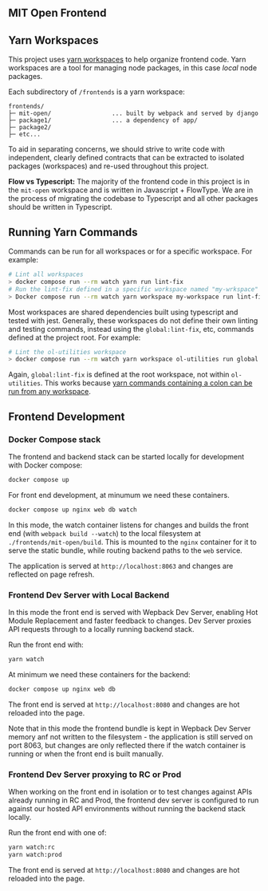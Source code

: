 ## MIT Open Frontend

## Yarn Workspaces

This project uses [yarn workspaces](https://yarnpkg.com/features/workspaces) to help organize frontend code. Yarn workspaces are a tool for managing node packages, in this case _local_ node packages.

Each subdirectory of `/frontends` is a yarn workspace:

```
frontends/
├─ mit-open/                 ... built by webpack and served by django
├─ package1/                 ... a dependency of app/
├─ package2/
├─ etc...
```

To aid in separating concerns, we should strive to write code with independent, clearly defined contracts that can be extracted to isolated packages (workspaces) and re-used throughout this project.

**Flow vs Typescript:** The majority of the frontend code in this project is in the `mit-open` workspace and is written in Javascript + FlowType. We are in the process of migrating the codebase to Typescript and all other packages should be written in Typescript.

## Running Yarn Commands

Commands can be run for all workspaces or for a specific workspace. For example:

```bash
# Lint all workspaces
> docker compose run --rm watch yarn run lint-fix
# Run the lint-fix defined in a specific workspace named "my-wrkspace"
> Docker compose run --rm watch yarn workspace my-workspace run lint-fix
```

Most workspaces are shared dependencies built using typescript and tested with jest. Generally, these workspaces do not define their own linting and testing commands, instead using the `global:lint-fix`, etc, commands defined at the project root. For example:

```bash
# Lint the ol-utilities workspace
> docker compose run --rm watch yarn workspace ol-utilities run global:lint-fix
```

Again, `global:lint-fix` is defined at the root workspace, not within `ol-utilities`. This works because [yarn commands containing a colon can be run from any workspace](https://yarnpkg.com/getting-started/qa#how-to-share-scripts-between-workspaces).

## Frontend Development

### Docker Compose stack

The frontend and backend stack can be started locally for development with Docker compose:

```bash
docker compose up
```

For front end development, at minumum we need these containers.

```bash
docker compose up nginx web db watch
```

In this mode, the watch container listens for changes and builds the front end (with `webpack build --watch`) to the local filesystem at `./frontends/mit-open/build`. This is mounted to the `nginx` container for it to serve the static bundle, while routing backend paths to the `web` service.

The application is served at `http://localhost:8063` and changes are reflected on page refresh.

### Frontend Dev Server with Local Backend

In this mode the front end is served with Wepback Dev Server, enabling Hot Module Replacement and faster feedback to changes. Dev Server proxies API requests through to a locally running backend stack.

Run the front end with:

```bash
yarn watch
```

At minimum we need these containers for the backend:

```bash
docker compose up nginx web db
```

The front end is served at `http://localhost:8080` and changes are hot reloaded into the page.

Note that in this mode the frontend bundle is kept in Wepback Dev Server memory anf not written to the filesystem - the application is still served on port 8063, but changes are only reflected there if the watch container is running or when the front end is built manually.

### Frontend Dev Server proxying to RC or Prod

When working on the front end in isolation or to test changes against APIs already running in RC and Prod, the frontend dev server is configured to run against our hosted API environments without running the backend stack locally.

Run the front end with one of:

```bash
yarn watch:rc
yarn watch:prod
```

The front end is served at `http://localhost:8080` and changes are hot reloaded into the page.
